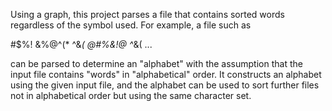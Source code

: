 Using a graph, this project parses a file that contains sorted words 
regardless of the symbol used. For example, a file such as 

#$%!
&%@^(*
^&*(
@#%&!@
^*&(
...

can be parsed to determine an "alphabet" with the assumption that
the input file contains "words" in "alphabetical" order. It constructs
an alphabet using the given input file, and the alphabet can be used to
sort further files not in alphabetical order but using the same character set.

